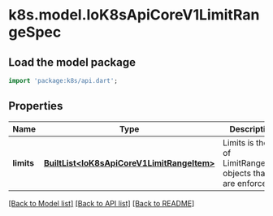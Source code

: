# k8s.model.IoK8sApiCoreV1LimitRangeSpec

## Load the model package
```dart
import 'package:k8s/api.dart';
```

## Properties
Name | Type | Description | Notes
------------ | ------------- | ------------- | -------------
**limits** | [**BuiltList&lt;IoK8sApiCoreV1LimitRangeItem&gt;**](IoK8sApiCoreV1LimitRangeItem.md) | Limits is the list of LimitRangeItem objects that are enforced. | 

[[Back to Model list]](../README.md#documentation-for-models) [[Back to API list]](../README.md#documentation-for-api-endpoints) [[Back to README]](../README.md)


